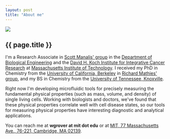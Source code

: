 ```yaml
---
layout: post
title: "About me"
---
```


![](http://wgrover.com/images/wgrover.jpg)

{{ page.title }}
----------------

I'm a Research Associate in [Scott Manalis' group](http://manalis-lab.mit.edu/) in the [Department of Biological Engineering](http://web.mit.edu/be/) and the [David H. Koch Institute for Integrative Cancer Research](http://ki.mit.edu/) at [Massachusetts Institute of Technology](http://www.mit.edu).  I received my PhD in Chemistry from the [University of California, Berkeley](http://www.berkeley.edu) in [Richard Mathies' group](http://endlesstrek.com/), and my BS in Chemistry from the [University of Tennessee, Knoxville](http://www.utk.edu).

Right now I'm developing microfluidic tools for precisely measuring the fundamental physical properties (such as mass, volume, and density) of single living cells. Working with biologists and doctors, we've found that these physical properties correlate well with cell disease states, so our tools for measuring physical properties have interesting diagnostic and analytical applications.

You can reach me at **wgrover at mit dot edu** or at [MIT, 77 Massachusetts Ave., 76-221, Cambridge, MA 02139](http://whereis.mit.edu/?go=76).